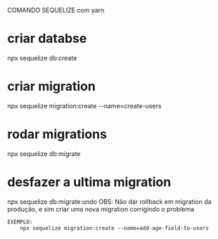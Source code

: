 COMANDO SEQUELIZE com yarn

# criar databse 
npx sequelize db:create

# criar migration
npx sequelize migration:create --name=create-users

# rodar migrations
npx sequelize db:migrate

# desfazer a ultima migration
npx sequelize db:migrate:undo
OBS: Não dar rollback em migration da produção, e sim criar uma nova migration corrigindo o problema

    EXEMPLO:
        npx sequelize migration:create --name=add-age-field-to-users






